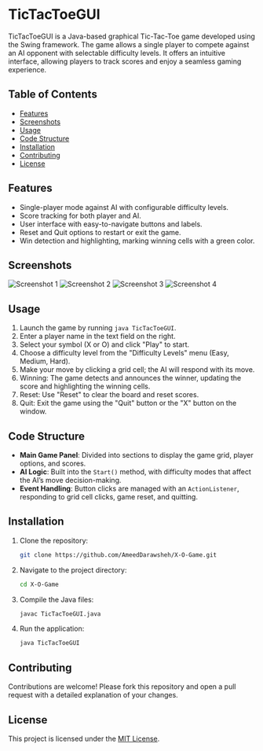 # TicTacToeGUI

TicTacToeGUI is a Java-based graphical Tic-Tac-Toe game developed using the Swing framework. The game allows a single player to compete against an AI opponent with selectable difficulty levels. It offers an intuitive interface, allowing players to track scores and enjoy a seamless gaming experience.

## Table of Contents
- [Features](#features)
- [Screenshots](#screenshots)
- [Usage](#usage)
- [Code Structure](#code-structure)
- [Installation](#installation)
- [Contributing](#contributing)
- [License](#license)

## Features
- Single-player mode against AI with configurable difficulty levels.
- Score tracking for both player and AI.
- User interface with easy-to-navigate buttons and labels.
- Reset and Quit options to restart or exit the game.
- Win detection and highlighting, marking winning cells with a green color.

## Screenshots
![Screenshot 1](https://github.com/user-attachments/assets/db81e0ff-c1f7-44ee-8791-325ab4a5aef1)
![Screenshot 2](https://github.com/user-attachments/assets/be293162-a7b6-4a1f-ae26-e254fdd7be8e)
![Screenshot 3](https://github.com/user-attachments/assets/dcba889a-1273-496f-9ac6-485f5eadd38f)
![Screenshot 4](https://github.com/user-attachments/assets/d87614ea-34f7-4b75-b885-2c40dc7e14fd)

## Usage
1. Launch the game by running `java TicTacToeGUI`.
2. Enter a player name in the text field on the right.
3. Select your symbol (X or O) and click "Play" to start.
4. Choose a difficulty level from the "Difficulty Levels" menu (Easy, Medium, Hard).
5. Make your move by clicking a grid cell; the AI will respond with its move.
6. Winning: The game detects and announces the winner, updating the score and highlighting the winning cells.
7. Reset: Use "Reset" to clear the board and reset scores.
8. Quit: Exit the game using the "Quit" button or the "X" button on the window.

## Code Structure
- **Main Game Panel**: Divided into sections to display the game grid, player options, and scores.
- **AI Logic**: Built into the `Start()` method, with difficulty modes that affect the AI’s move decision-making.
- **Event Handling**: Button clicks are managed with an `ActionListener`, responding to grid cell clicks, game reset, and quitting.

## Installation
1. Clone the repository:
    ```sh
    git clone https://github.com/AmeedDarawsheh/X-O-Game.git
    ```
2. Navigate to the project directory:
    ```sh
    cd X-O-Game
    ```
3. Compile the Java files:
    ```sh
    javac TicTacToeGUI.java
    ```
4. Run the application:
    ```sh
    java TicTacToeGUI
    ```

## Contributing
Contributions are welcome! Please fork this repository and open a pull request with a detailed explanation of your changes.

## License
This project is licensed under the [MIT License](LICENSE).

